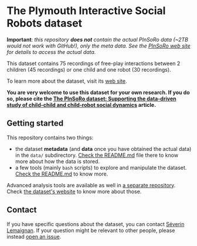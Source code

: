 The Plymouth Interactive Social Robots dataset
==============================================

**Important**: *this repository **does not** contain the actual PInSoRo data
(~2TB would not work with GitHub!), only the meta data. See the [PInSoRo web
site](https://freeplay-sandbox.github.io/) for details to access the actual
data.*

This dataset contains 75 recordings of free-play interactions between 2 children
(45 recordings) or one child and one robot (30 recordings).

To learn more about the dataset, visit its [web
site](https://freeplay-sandbox.github.io/).

**You are very welcome to use this dataset for your own research. If you do so,
please cite the [The PInSoRo dataset: Supporting the data-driven study of
child-child and child-robot social
dynamics](https://doi.org/10.1371/journal.pone.0205999) article.**

Getting started
---------------

This repository contains two things:

- the dataset **metadata** (and **data** once you have obtained the actual data)
  in the `data/` subdirectory. [Check the README.md](data/README.md) file there
  to know more about how the data is stored.
- a few tools (mainly `bash` scripts) to explore and manipulate the dataset.
  [Check the README.md](tools/README.md) to know more.

Advanced analysis tools are available as well in [a separate
repository](https://github.com/freeplay-sandbox/analysis). Check [the dataset's
website](https://freeplay-sandbox.github.io/analysing) to know more about those.

Contact
-------

If you have specific questions about the dataset, you can contact
[Séverin
Lemaignan](mailto:severin.lemaignan@brl.ac.uk?subject="[PInSoRo]"). If your
question might be relevant to other people, please instead [open an
issue](https://github.com/freeplay-sandbox/dataset/issues).

